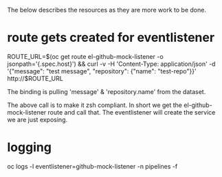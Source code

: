 The below describes the resources as they are more work to be done.

# route gets created for eventlistener
ROUTE_URL=$(oc get route el-github-mock-listener -o jsonpath='{.spec.host}') && curl -v -H 'Content-Type: application/json' -d '{"message": "test message", "repository": {"name": "test-repo"}}' http://$ROUTE_URL

The binding is pulling 'message' & 'repository.name' from the dataset.

The above call is to make it zsh compliant.  In short we get the el-github-mock-listener route and call that.  The eventlistener will create the service we are just exposing.


# logging
oc logs -l eventlistener=github-mock-listener -n pipelines -f

